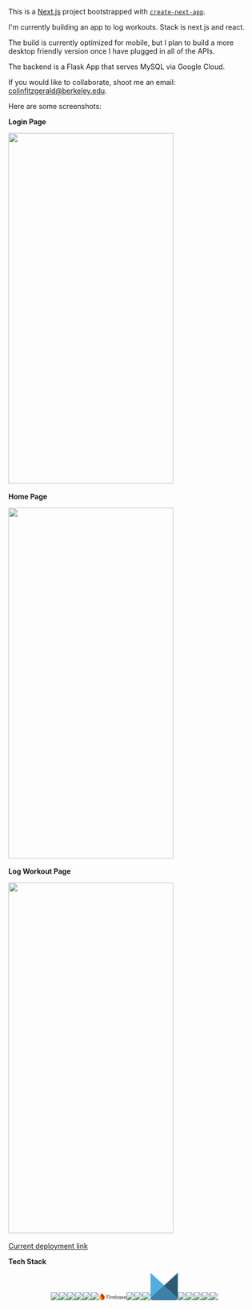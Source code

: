 This is a [Next.js](https://nextjs.org/) project bootstrapped with [`create-next-app`](https://github.com/vercel/next.js/tree/canary/packages/create-next-app).


I'm currently building an app to log workouts. Stack is next.js and react. 

The build is currently optimized for mobile, but I plan to build a more desktop friendly version once I have plugged in all of the APIs. 

The backend is a Flask App that serves MySQL via Google Cloud. 

If you would like to collaborate, shoot me an email: colinfitzgerald@berkeley.edu. 

Here are some screenshots: 

**Login Page**

<img src="https://user-images.githubusercontent.com/64982557/194742311-89823915-4c85-4bf0-8566-7a5decc91fe2.jpeg" width="330" height="700">

**Home Page**

<img src="https://user-images.githubusercontent.com/64982557/194742326-2a784afd-335e-4e6f-ae0d-09991128c594.jpeg" width="330" height="700">

**Log Workout Page**

<img src="https://user-images.githubusercontent.com/64982557/194742427-0e7783ea-fb5a-4a9b-830a-dbe5585d42a6.jpeg" width="330" height="700">

[Current deployment link](https://weight-workouts.vercel.app)

**Tech Stack**

<div align="center"><img width="55" src="https://raw.githubusercontent.com/gilbarbara/logos/master/logos/cloudinary.svg"/><img width="55" src="https://raw.githubusercontent.com/gilbarbara/logos/master/logos/codebase.svg"/><img width="55" src="https://raw.githubusercontent.com/gilbarbara/logos/master/logos/eslint-old.svg"/><img width="55" src="https://raw.githubusercontent.com/gilbarbara/logos/master/logos/eslint.svg"/><img width="55" src="https://raw.githubusercontent.com/gilbarbara/logos/master/logos/evergreen-icon.svg"/><img width="55" src="https://raw.githubusercontent.com/gilbarbara/logos/master/logos/evergreen.svg"/><img width="55" src="https://raw.githubusercontent.com/gilbarbara/logos/master/logos/firebase.svg"/><img width="55" src="https://raw.githubusercontent.com/gilbarbara/logos/master/logos/glint.svg"/><img width="55" src="https://raw.githubusercontent.com/gilbarbara/logos/master/logos/material-ui.svg"/><img width="55" src="https://raw.githubusercontent.com/gilbarbara/logos/master/logos/momentjs.svg"/><img width="55" src="https://raw.githubusercontent.com/gilbarbara/logos/master/logos/neat.svg"/><img width="55" src="https://raw.githubusercontent.com/gilbarbara/logos/master/logos/nextjs.svg"/><img width="55" src="https://raw.githubusercontent.com/gilbarbara/logos/master/logos/nuxt.svg"/><img width="55" src="https://raw.githubusercontent.com/gilbarbara/logos/master/logos/preact.svg"/><img width="55" src="https://raw.githubusercontent.com/gilbarbara/logos/master/logos/react-router.svg"/><img width="55" src="https://raw.githubusercontent.com/gilbarbara/logos/master/logos/react.svg"/></div>
